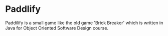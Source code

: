 # Paddlify
Paddilify is a small game like the old game 'Brick Breaker' which is written in Java for Object Oriented Software Design course.
